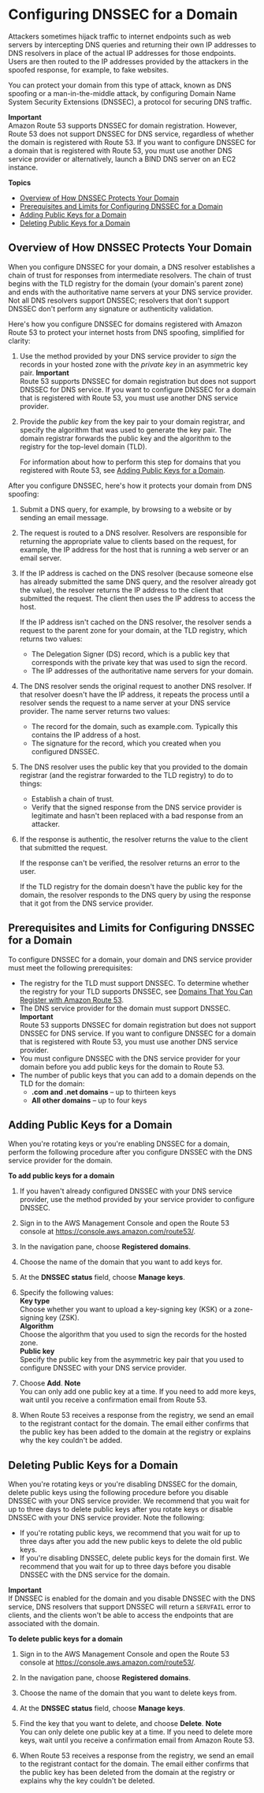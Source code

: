 # Configuring DNSSEC for a Domain<a name="domain-configure-dnssec"></a>

Attackers sometimes hijack traffic to internet endpoints such as web servers by intercepting DNS queries and returning their own IP addresses to DNS resolvers in place of the actual IP addresses for those endpoints\. Users are then routed to the IP addresses provided by the attackers in the spoofed response, for example, to fake websites\. 

You can protect your domain from this type of attack, known as DNS spoofing or a man\-in\-the\-middle attack, by configuring Domain Name System Security Extensions \(DNSSEC\), a protocol for securing DNS traffic\. 

**Important**  
Amazon Route 53 supports DNSSEC for domain registration\. However, Route 53 does not support DNSSEC for DNS service, regardless of whether the domain is registered with Route 53\. If you want to configure DNSSEC for a domain that is registered with Route 53, you must use another DNS service provider or alternatively, launch a BIND DNS server on an EC2 instance.

**Topics**
+ [Overview of How DNSSEC Protects Your Domain](#domain-configure-dnssec-how-it-works)
+ [Prerequisites and Limits for Configuring DNSSEC for a Domain](#domain-configure-dnssec-prerequisites)
+ [Adding Public Keys for a Domain](#domain-configure-dnssec-adding-keys)
+ [Deleting Public Keys for a Domain](#domain-configure-dnssec-deleting-keys)

## Overview of How DNSSEC Protects Your Domain<a name="domain-configure-dnssec-how-it-works"></a>

When you configure DNSSEC for your domain, a DNS resolver establishes a chain of trust for responses from intermediate resolvers\. The chain of trust begins with the TLD registry for the domain \(your domain's parent zone\) and ends with the authoritative name servers at your DNS service provider\. Not all DNS resolvers support DNSSEC; resolvers that don't support DNSSEC don't perform any signature or authenticity validation\.

Here's how you configure DNSSEC for domains registered with Amazon Route 53 to protect your internet hosts from DNS spoofing, simplified for clarity:

1. Use the method provided by your DNS service provider to *sign* the records in your hosted zone with the *private key* in an asymmetric key pair\.
**Important**  
Route 53 supports DNSSEC for domain registration but does not support DNSSEC for DNS service\. If you want to configure DNSSEC for a domain that is registered with Route 53, you must use another DNS service provider\.

1. Provide the *public key* from the key pair to your domain registrar, and specify the algorithm that was used to generate the key pair\. The domain registrar forwards the public key and the algorithm to the registry for the top\-level domain \(TLD\)\.

   For information about how to perform this step for domains that you registered with Route 53, see [Adding Public Keys for a Domain](#domain-configure-dnssec-adding-keys)\.

After you configure DNSSEC, here's how it protects your domain from DNS spoofing:

1. Submit a DNS query, for example, by browsing to a website or by sending an email message\.

1. The request is routed to a DNS resolver\. Resolvers are responsible for returning the appropriate value to clients based on the request, for example, the IP address for the host that is running a web server or an email server\.

1. If the IP address is cached on the DNS resolver \(because someone else has already submitted the same DNS query, and the resolver already got the value\), the resolver returns the IP address to the client that submitted the request\. The client then uses the IP address to access the host\.

   If the IP address isn't cached on the DNS resolver, the resolver sends a request to the parent zone for your domain, at the TLD registry, which returns two values:
   + The Delegation Signer \(DS\) record, which is a public key that corresponds with the private key that was used to sign the record\.
   + The IP addresses of the authoritative name servers for your domain\.

1. The DNS resolver sends the original request to another DNS resolver\. If that resolver doesn't have the IP address, it repeats the process until a resolver sends the request to a name server at your DNS service provider\. The name server returns two values:
   + The record for the domain, such as example\.com\. Typically this contains the IP address of a host\.
   + The signature for the record, which you created when you configured DNSSEC\.

1. The DNS resolver uses the public key that you provided to the domain registrar \(and the registrar forwarded to the TLD registry\) to do to things:
   + Establish a chain of trust\.
   + Verify that the signed response from the DNS service provider is legitimate and hasn't been replaced with a bad response from an attacker\.

1. If the response is authentic, the resolver returns the value to the client that submitted the request\.

   If the response can't be verified, the resolver returns an error to the user\.

   If the TLD registry for the domain doesn't have the public key for the domain, the resolver responds to the DNS query by using the response that it got from the DNS service provider\. 

## Prerequisites and Limits for Configuring DNSSEC for a Domain<a name="domain-configure-dnssec-prerequisites"></a>

To configure DNSSEC for a domain, your domain and DNS service provider must meet the following prerequisites:
+ The registry for the TLD must support DNSSEC\. To determine whether the registry for your TLD supports DNSSEC, see [Domains That You Can Register with Amazon Route 53](registrar-tld-list.md)\.
+ The DNS service provider for the domain must support DNSSEC\.
**Important**  
Route 53 supports DNSSEC for domain registration but does not support DNSSEC for DNS service\. If you want to configure DNSSEC for a domain that is registered with Route 53, you must use another DNS service provider\.
+ You must configure DNSSEC with the DNS service provider for your domain before you add public keys for the domain to Route 53\.
+ The number of public keys that you can add to a domain depends on the TLD for the domain:
  + **\.com and \.net domains** – up to thirteen keys
  + **All other domains** – up to four keys

## Adding Public Keys for a Domain<a name="domain-configure-dnssec-adding-keys"></a>

When you're rotating keys or you're enabling DNSSEC for a domain, perform the following procedure after you configure DNSSEC with the DNS service provider for the domain\.<a name="domain-configure-dnssec-adding-keys-procedure"></a>

**To add public keys for a domain**

1. If you haven't already configured DNSSEC with your DNS service provider, use the method provided by your service provider to configure DNSSEC\.

1. Sign in to the AWS Management Console and open the Route 53 console at [https://console\.aws\.amazon\.com/route53/](https://console.aws.amazon.com/route53/)\.

1. In the navigation pane, choose **Registered domains**\.

1. Choose the name of the domain that you want to add keys for\.

1. At the **DNSSEC status** field, choose **Manage keys**\.

1. Specify the following values:  
**Key type**  
Choose whether you want to upload a key\-signing key \(KSK\) or a zone\-signing key \(ZSK\)\.  
**Algorithm**  
Choose the algorithm that you used to sign the records for the hosted zone\.  
**Public key**  
Specify the public key from the asymmetric key pair that you used to configure DNSSEC with your DNS service provider\.

1. Choose **Add**\.
**Note**  
You can only add one public key at a time\. If you need to add more keys, wait until you receive a confirmation email from Route 53\.

1. When Route 53 receives a response from the registry, we send an email to the registrant contact for the domain\. The email either confirms that the public key has been added to the domain at the registry or explains why the key couldn't be added\.

## Deleting Public Keys for a Domain<a name="domain-configure-dnssec-deleting-keys"></a>

When you're rotating keys or you're disabling DNSSEC for the domain, delete public keys using the following procedure before you disable DNSSEC with your DNS service provider\. We recommend that you wait for up to three days to delete public keys after you rotate keys or disable DNSSEC with your DNS service provider\. Note the following:
+ If you're rotating public keys, we recommend that you wait for up to three days after you add the new public keys to delete the old public keys\.
+ If you're disabling DNSSEC, delete public keys for the domain first\. We recommend that you wait for up to three days before you disable DNSSEC with the DNS service for the domain\. 

**Important**  
If DNSSEC is enabled for the domain and you disable DNSSEC with the DNS service, DNS resolvers that support DNSSEC will return a `SERVFAIL` error to clients, and the clients won't be able to access the endpoints that are associated with the domain\. <a name="domain-configure-dnssec-deleting-keys-procedure"></a>

**To delete public keys for a domain**

1. Sign in to the AWS Management Console and open the Route 53 console at [https://console\.aws\.amazon\.com/route53/](https://console.aws.amazon.com/route53/)\.

1. In the navigation pane, choose **Registered domains**\.

1. Choose the name of the domain that you want to delete keys from\.

1. At the **DNSSEC status** field, choose **Manage keys**\.

1. Find the key that you want to delete, and choose **Delete**\.
**Note**  
You can only delete one public key at a time\. If you need to delete more keys, wait until you receive a confirmation email from Amazon Route 53\.

1. When Route 53 receives a response from the registry, we send an email to the registrant contact for the domain\. The email either confirms that the public key has been deleted from the domain at the registry or explains why the key couldn't be deleted\.
